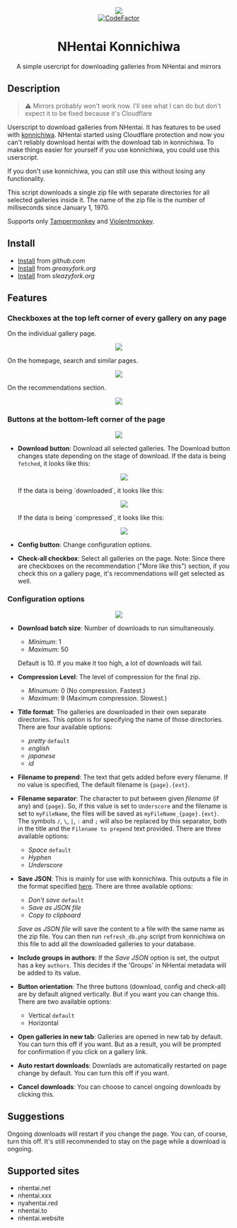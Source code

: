 <p align="center">
  <img src="assets/logo.png">
  <br>
  <a href="https://www.codefactor.io/repository/github/naiymu/nhentai-konnichiwa/overview/main"><img src="https://www.codefactor.io/repository/github/naiymu/nhentai-konnichiwa/badge/main" alt="CodeFactor" /></a>
</p>
<h1 align="center">NHentai Konnichiwa</h1>
<p align="center">
  A simple usercript for downloading galleries from NHentai and mirrors
</p>

## Description
>:warning: Mirrors probably won't work now. I'll see what I can do but don't
expect it to be fixed because it's Cloudflare

Userscript to download galleries from NHentai. It has features to be used with
[konnichiwa](https://github.com/naiymu/konnichiwa). NHentai started using
Cloudflare protection and now you can't reliably download hentai with the
download tab in konnichiwa. To make things easier for yourself if you use
konnichiwa, you could use this userscript.

If you don't use konnichiwa, you can still use this without losing any
functionality.

This script downloads a single zip file with separate directories for all
selected galleries inside it. The name of the zip file is the number of
milliseconds since January 1, 1970.

Supports only
[Tampermonkey](https://www.tampermonkey.net/)
and
[Violentmonkey](https://violentmonkey.github.io/).

## Install
- [Install](https://raw.githubusercontent.com/naiymu/nhentai-konnichiwa/master/nhentai-konnichiwa.user.js) from *github.com*
- [Install](https://greasyfork.org/scripts/446488-nhentai-konnichiwa/code/NHentai%20Konnichiwa.user.js) from *greasyfork.org*
- [Install](https://sleazyfork.org/scripts/446488-nhentai-konnichiwa/code/NHentai%20Konnichiwa.user.js) from *sleazyfork.org*

## Features
### Checkboxes at the top left corner of every gallery on any page

On the individual gallery page.

<p align="center">
  <img src="assets/gallery.png">
</p>

On the homepage, search and similar pages.

<p align="center">
  <img src="assets/home.png">
</p>

On the recommendations section.

<p align="center">
  <img src="assets/recommendations.png">
</p>

### Buttons at the bottom-left corner of the page
<p align="center">
  <img src="assets/buttons.png">
</p>

- **Download button**: Download all selected galleries. The Download button changes state depending on the stage of download.
    If the data is being `fetched`, it looks like this:
    <p align="center">
      <img src="assets/fetching.png">
    </p>
    If the data is being `downloaded`, it looks like this:
    <p align="center">
      <img src="assets/downloading.png">
    </p>
    If the data is being `compressed`, it looks like this:
    <p align="center">
      <img src="assets/compressing.png">
    </p>

- **Config button**: Change configuration options.

- **Check-all checkbox**: Select all galleries on the page. Note: Since there
are checkboxes on the recommendation ("More like this") section, if you check
this on a gallery page, it's recommendations will get selected as well.

### Configuration options

<p align="center">
  <img src="assets/config.png">
</p>

- **Download batch size**: Number of downloads to run simultaneously.

    - *Minimum*: 1
    - *Maximum*: 50

    Default is 10. If you make it too high, a lot of downloads will fail.

- **Compression Level**: The level of compression for the final zip.
    - *Minumum*: 0 (No compression. Fastest.)
    - *Maximum*: 9 (Maximum compression. Slowest.)

- **Title format**: The galleries are downloaded in their own separate
directories. This option is for specifying the name of those directories.
There are four available options:

    - *pretty* `default`
    - *english*
    - *japanese*
    - *id*

- **Filename to prepend**: The text that gets added before every filename. If no
value is specified, The default filename is `{page}.{ext}`.

- **Filename separator**: The character to put between given *filename* (if any)
and `{page}`. So, if this value is set to `Underscore` and the filename is
set to `myFileName`, the files will be saved as `myFileName_{page}.{ext}`. The
symbols `/`, `\`, `|`, `:` and `;` will also be replaced by this separator,
both in the title and the `Filename to prepend` text provided.
There are three available options:

    - *Space* `default`
    - *Hyphen*
    - *Underscore*

- **Save JSON**: This is mainly for use with konnichiwa. This outputs a file in
the format specified
[here](https://github.com/naiymu/konnichiwa#with-the-refresh_db-script). There
are three available options:

    - *Don't save* `default`
    - *Save as JSON file*
    - *Copy to clipboard*

    *Save as JSON file* will save the content to a file with the same name as
    the zip file. You can then run `refresh_db.php` script from konnichiwa on
    this file to add all the downloaded galleries to your database.

- **Include groups in authors**: If the *Save JSON* option is set, the output
has a key `authors`. This decides if the 'Groups' in NHentai metadata will be
added to its value.

- **Button orientation**: The three buttons (download, config and check-all) are
by default aligned vertically. But if you want you can change this. There are
two available options:

    - Vertical `default`
    - Horizontal

- **Open galleries in new tab**: Galleries are opened in new tab by default.
You can turn this off if you want. But as a result, you will be prompted for
confirmation if you click on a gallery link.

- **Auto restart downloads**: Downlads are automatically restarted on page
change by default. You can turn this off if you want.

- **Cancel downloads**: You can choose to cancel ongoing downloads by clicking
this.

## Suggestions
Ongoing downloads will restart if you change the page. You can, of course, turn
this off. It's still recommended to stay on the page while a download is
ongoing.

## Supported sites
- nhentai.net
- nhentai.xxx
- nyahentai.red
- nhentai.to
- nhentai.website
